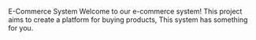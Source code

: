 E-Commerce System
Welcome to our e-commerce system! This project aims to create a platform for buying products, This system has something for you.
